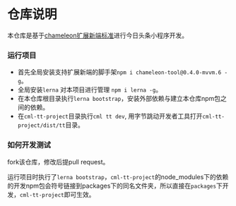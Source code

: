 # 仓库说明
本仓库是基于[chameleon扩展新端标准](https://cml.js.org/doc/extend/extend.html)进行今日头条小程序开发。


### 运行项目
- 首先全局安装支持扩展新端的脚手架`npm i chameleon-tool@0.4.0-mvvm.6 -g`。
- 全局安装`lerna` 对本项目进行管理 `npm i lerna -g`。
- 在本仓库根目录执行`lerna bootstrap`，安装外部依赖与建立本仓库npm包之间的依赖。
- 在`cml-tt-project`目录执行`cml tt dev`, 用字节跳动开发者工具打开`cml-tt-project/dist/tt`目录。

### 如何开发测试

fork该仓库，修改后提pull request。

运行项目时执行了`lerna bootstrap`，`cml-tt-project`的node_modules下的依赖的开发npm包会符号链接到packages下的同名文件夹，所以直接在`packages`下开发，`cml-tt-project`即可生效。

